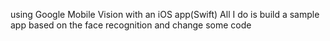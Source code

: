 using Google Mobile Vision with an iOS app(Swift)
All I do is build a sample app based on the face recognition and change some code

